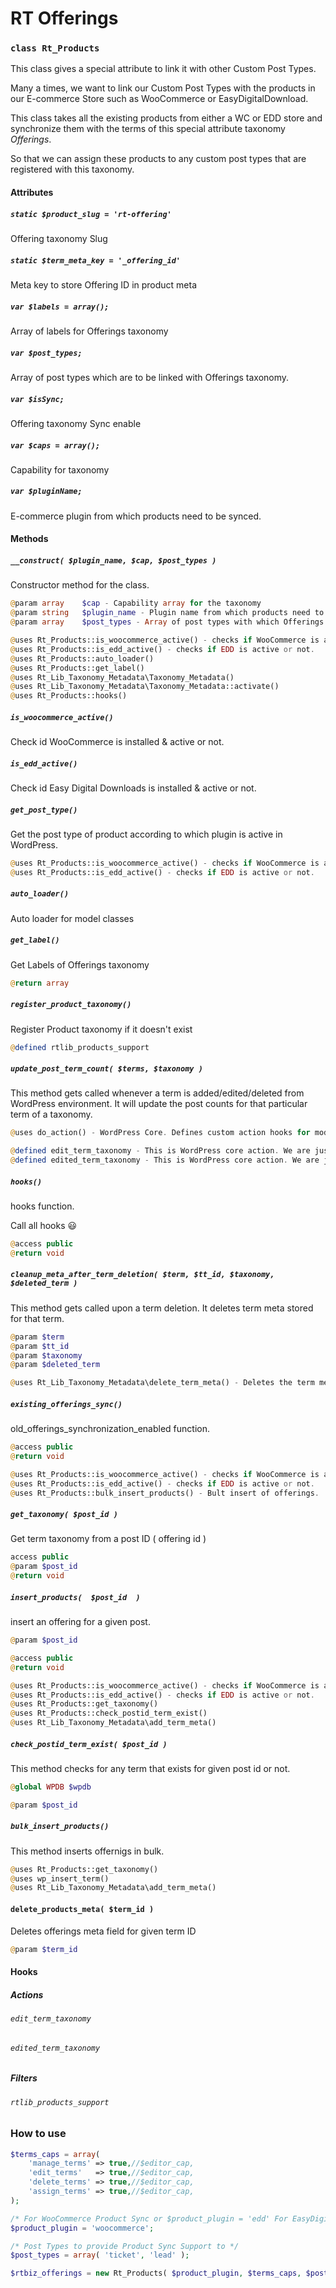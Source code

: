RT Offerings
============

### `class Rt_Products`

This class gives a special attribute to link it with other Custom Post Types.

Many a times, we want to link our Custom Post Types with the products in our E-commerce Store such as WooCommerce or EasyDigitalDownload.

This class takes all the existing products from either a WC or EDD store and synchronize them with the terms of this special attribute taxonomy *Offerings*.

So that we can assign these products to any custom post types that are registered with this taxonomy.

#### Attributes

##### `static $product_slug = 'rt-offering'`

Offering taxonomy Slug

##### `static $term_meta_key = '_offering_id'`

Meta key to store Offering ID in product meta

##### `var $labels = array();`

Array of labels for Offerings taxonomy

##### `var $post_types;`

Array of post types which are to be linked with Offerings taxonomy.

##### `var $isSync;`

Offering taxonomy Sync enable

##### `var $caps = array();`

Capability for taxonomy

##### `var $pluginName;`

E-commerce plugin from which products need to be synced.

#### Methods

##### `__construct( $plugin_name, $cap, $post_types )`

Constructor method for the class.

``` php
@param array    $cap - Capability array for the taxonomy
@param string   $plugin_name - Plugin name from which products need to be synced.
@param array    $post_types - Array of post types with which Offerings taxonomy needs to be mapped.

@uses Rt_Products::is_woocommerce_active() - checks if WooCommerce is active or not.
@uses Rt_Products::is_edd_active() - checks if EDD is active or not.
@uses Rt_Products::auto_loader()
@uses Rt_Products::get_label()
@uses Rt_Lib_Taxonomy_Metadata\Taxonomy_Metadata()
@uses Rt_Lib_Taxonomy_Metadata\Taxonomy_Metadata::activate()
@uses Rt_Products::hooks()
```

##### `is_woocommerce_active()`

Check id WooCommerce is installed & active or not.

##### `is_edd_active()`

Check id Easy Digital Downloads is installed & active or not.

##### `get_post_type()`

Get the post type of product according to which plugin is active in WordPress.

``` php
@uses Rt_Products::is_woocommerce_active() - checks if WooCommerce is active or not.
@uses Rt_Products::is_edd_active() - checks if EDD is active or not.
```

##### `auto_loader()`

Auto loader for model classes

##### `get_label()`

Get Labels of Offerings taxonomy

``` php
@return array
```

##### `register_product_taxonomy()`

Register Product taxonomy if it doesn't exist

``` php
@defined rtlib_products_support
```

##### `update_post_term_count( $terms, $taxonomy )`

This method gets called whenever a term is added/edited/deleted from WordPress environment. It will update the post counts for that particular term of a taxonomy.

``` php
@uses do_action() - WordPress Core. Defines custom action hooks for modifications.

@defined edit_term_taxonomy - This is WordPress core action. We are just re-using it for our own custom workflow.
@defined edited_term_taxonomy - This is WordPress core action. We are just re-using it for our own custom workflow.
```

##### `hooks()`

hooks function.

Call all hooks :smiley:

``` php
@access public
@return void
```

##### `cleanup_meta_after_term_deletion( $term, $tt_id, $taxonomy, $deleted_term )`

This method gets called upon a term deletion. It deletes term meta stored for that term.

``` php
@param $term
@param $tt_id
@param $taxonomy
@param $deleted_term

@uses Rt_Lib_Taxonomy_Metadata\delete_term_meta() - Deletes the term meta.
```

##### `existing_offerings_sync()`

old_offerings_synchronization_enabled function.

``` php
@access public
@return void

@uses Rt_Products::is_woocommerce_active() - checks if WooCommerce is active or not.
@uses Rt_Products::is_edd_active() - checks if EDD is active or not.
@uses Rt_Products::bulk_insert_products() - Bult insert of offerings.
```

##### `get_taxonomy( $post_id )`

Get term taxonomy from a post ID ( offering id )

``` php
access public
@param $post_id
@return void
```

##### `insert_products(  $post_id  )`

insert an offering for a given post.

``` php
@param $post_id

@access public
@return void

@uses Rt_Products::is_woocommerce_active() - checks if WooCommerce is active or not.
@uses Rt_Products::is_edd_active() - checks if EDD is active or not.
@uses Rt_Products::get_taxonomy()
@uses Rt_Products::check_postid_term_exist()
@uses Rt_Lib_Taxonomy_Metadata\add_term_meta()
```

##### `check_postid_term_exist( $post_id )`

This method checks for any term that exists for given post id or not.

``` php
@global WPDB $wpdb

@param $post_id
```

##### `bulk_insert_products()`

This method inserts offernigs in bulk.

``` php
@uses Rt_Products::get_taxonomy()
@uses wp_insert_term()
@uses Rt_Lib_Taxonomy_Metadata\add_term_meta()
```

#### `delete_products_meta( $term_id )`

Deletes offerings meta field for given term ID

``` php
@param $term_id
```

#### Hooks

##### Actions

###### `edit_term_taxonomy`

###### `edited_term_taxonomy`

##### Filters

###### `rtlib_products_support`

### How to use

``` php
$terms_caps = array(
    'manage_terms' => true,//$editor_cap,
    'edit_terms'   => true,//$editor_cap,
    'delete_terms' => true,//$editor_cap,
    'assign_terms' => true,//$editor_cap,
);

/* For WooCommerce Product Sync or $product_plugin = 'edd' For EasyDigitalDownloads */
$product_plugin = 'woocommerce';

/* Post Types to provide Product Sync Support to */
$post_types = array( 'ticket', 'lead' );

$rtbiz_offerings = new Rt_Products( $product_plugin, $terms_caps, $post_types );
```
